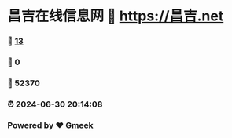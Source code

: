 # 昌吉在线信息网 :link: https://昌吉.net 
### :page_facing_up: [13](https://昌吉.net/tag.html) 
### :speech_balloon: 0 
### :hibiscus: 52370 
### :alarm_clock: 2024-06-30 20:14:08 
### Powered by :heart: [Gmeek](https://github.com/Meekdai/Gmeek)
